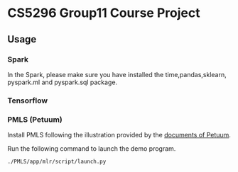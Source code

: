 # CS5296 Group11 Course Project

## Usage

### Spark
In the Spark, please make sure you have installed the time,pandas,sklearn, pyspark.ml and pyspark.sql package.


### Tensorflow



### PMLS (Petuum)

Install PMLS following the illustration provided by the [documents of Petuum](https://pmls.readthedocs.io/en/latest/index.html).


Run the following command to launch the demo program. 


```
./PMLS/app/mlr/script/launch.py
```
